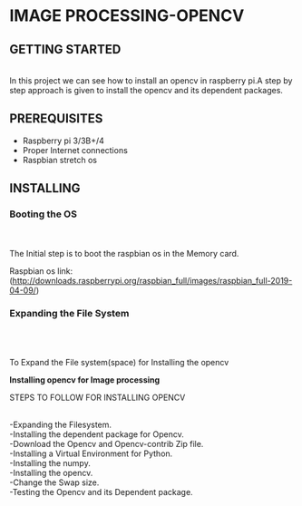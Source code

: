 # IMAGE PROCESSING-OPENCV



## GETTING STARTED
        
   <br>In this project we can see how to install an opencv in raspberry pi.A step by step approach is given to install the opencv and its dependent packages.</br>
   
   
## PREREQUISITES
 
   - Raspberry pi 3/3B+/4
   - Proper Internet connections
   - Raspbian stretch os
   
   
## INSTALLING

### Booting the OS

<br> <br> The Initial step is to boot the raspbian os in the Memory card.</br>

Raspbian os link: (http://downloads.raspberrypi.org/raspbian_full/images/raspbian_full-2019-04-09/)



### Expanding the File System

<br> <br> <br> To Expand the File system(space) for Installing the opencv

   




**Installing opencv for Image processing**
 
 
 STEPS TO FOLLOW FOR INSTALLING OPENCV
 
<br> -Expanding the Filesystem.</br>
 -Installing the dependent package for Opencv.</br>
 -Download the Opencv and Opencv-contrib Zip file.</br>
 -Installing a Virtual Environment for Python.</br>
 -Installing the numpy.</br>
 -Installing the opencv.</br>
 -Change the Swap size.</br>
 -Testing the Opencv and its Dependent package.</br>
